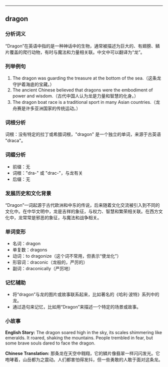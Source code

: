
---------------
## dragon
### 分析词义
“Dragon”在英语中指的是一种神话中的生物，通常被描述为巨大的、有翅膀、鳞片覆盖的爬行动物，有时与魔法和力量相关联。中文中可以翻译为“龙”。

### 列举例句
1. The dragon was guarding the treasure at the bottom of the sea.（这条龙守护着海底的宝藏。）
2. The ancient Chinese believed that dragons were the embodiment of power and wisdom.（古代中国人认为龙是力量和智慧的化身。）
3. The dragon boat race is a traditional sport in many Asian countries.（龙舟赛是许多亚洲国家的传统运动。）

### 词根分析
词根：没有特定的拉丁或希腊词根，"dragon" 是一个独立的单词，来源于古英语 "draca"。

### 词缀分析
- 前缀：无
- 词根："dra-" 或 "drac-"，与龙有关
- 后缀：无

### 发展历史和文化背景
“Dragon”一词起源于古代欧洲和中东的传说，后来随着文化交流被引入到不同的文化中。在中华文明中，龙是吉祥的象征，与权力、智慧和繁荣相关联。在西方文化中，龙常常是邪恶的象征，与魔法和战争相关。

### 单词变形
- 名词：dragon
- 单复数：dragons
- 动词：to dragonize（这个词不常用，但表示“使龙化”）
- 形容词：draconic（龙般的，严厉的）
- 副词：draconically（严厉地）

### 记忆辅助
- 将“dragon”与龙的图片或故事联系起来，比如著名的《哈利·波特》系列中的龙。
- 通过造句来记忆，比如用“Dragon”来描述一个特定的场景或故事。

### 小故事
**English Story:**
The dragon soared high in the sky, its scales shimmering like emeralds. It roared, shaking the mountains. People trembled in fear, but some brave souls dared to face the dragon.

**Chinese Translation:**
那条龙在天空中翱翔，它的鳞片像翡翠一样闪闪发光。它咆哮着，山岳都为之震动。人们都害怕得发抖，但一些勇敢的人敢于面对这条龙。

